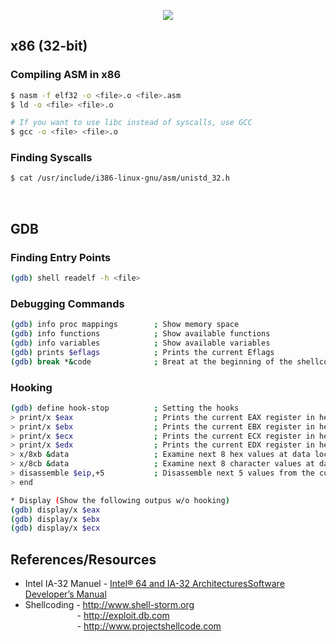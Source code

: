 <p align="center">
  <img src="https://github.com/bigb0sss/b0ssTheASM/blob/master/asm.png">
</p>

## x86 (32-bit)

### Compiling ASM in x86
```bash
$ nasm -f elf32 -o <file>.o <file>.asm
$ ld -o <file> <file>.o

# If you want to use libc instead of syscalls, use GCC
$ gcc -o <file> <file>.o
```
### Finding Syscalls
```bash
$ cat /usr/include/i386-linux-gnu/asm/unistd_32.h 
```
<br />

## GDB
### Finding Entry Points
```bash
(gdb) shell readelf -h <file>
```
### Debugging Commands
```bash
(gdb) info proc mappings        ; Show memory space
(gdb) info functions            ; Show available functions
(gdb) info variables            ; Show available variables
(gdb) prints $eflags            ; Prints the current Eflags
(gdb) break *&code              ; Breat at the beginning of the shellcode
```
### Hooking
```bash
(gdb) define hook-stop          ; Setting the hooks
> print/x $eax                  ; Prints the current EAX register in hex
> print/x $ebx                  ; Prints the current EBX register in hex
> print/x $ecx                  ; Prints the current ECX register in hex
> print/x $edx                  ; Prints the current EDX register in hex
> x/8xb &data                   ; Examine next 8 hex values at data location byte-by-byte
> x/8cb &data                   ; Examine next 8 character values at data location byte-by-byte
> disassemble $eip,+5           ; Disassemble next 5 values from the current EIP register
> end

* Display (Show the following outpus w/o hooking)
(gdb) display/x $eax
(gdb) display/x $ebx
(gdb) display/x $ecx
```

## References/Resources
* Intel IA-32 Manuel - [Intel® 64 and IA-32 ArchitecturesSoftware Developer’s Manual](https://www.intel.com/content/dam/www/public/us/en/documents/manuals/64-ia-32-architectures-software-developer-instruction-set-reference-manual-325383.pdf)
* Shellcoding - http://www.shell-storm.org  
&nbsp;&nbsp;&nbsp;&nbsp;&nbsp;&nbsp;&nbsp;&nbsp;&nbsp;&nbsp;&nbsp;&nbsp;&nbsp;&nbsp;&nbsp;&nbsp;&nbsp;&nbsp;&nbsp;&nbsp; - http://exploit.db.com  
&nbsp;&nbsp;&nbsp;&nbsp;&nbsp;&nbsp;&nbsp;&nbsp;&nbsp;&nbsp;&nbsp;&nbsp;&nbsp;&nbsp;&nbsp;&nbsp;&nbsp;&nbsp;&nbsp;&nbsp; - http://www.projectshellcode.com  
